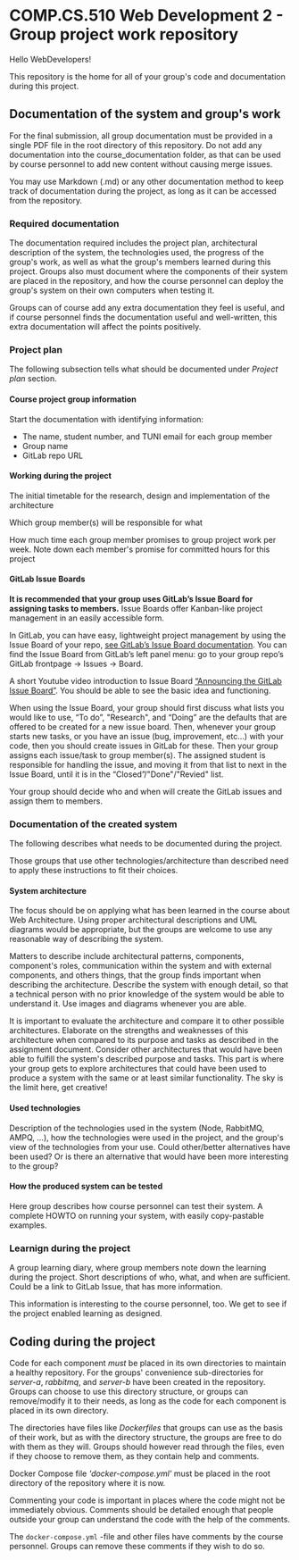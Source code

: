 # COMP.CS.510 Web Development 2 - Group project work repository

Hello WebDevelopers!

This repository is the home for all of your group's code and documentation during this project.  

## Documentation of the system and group's work

For the final submission, all group documentation must be provided in a single PDF file in the root directory of this repository. Do not add any documentation into the course_documentation folder, as that can be used by course personnel to add new content without causing merge issues.

You may use Markdown (.md) or any other documentation method to keep track of documentation during the project, as long as it can be accessed from the repository.

### Required documentation

The documentation required includes the project plan, architectural description of the system, the technologies used, the progress of the group's work, as well as what the group's members learned during this project. Groups also must document where the components of their system are placed in the repository, and how the course personnel can deploy the group's system on their own computers when testing it.

Groups can of course add any extra documentation they feel is useful, and if course personnel finds the documentation useful and well-written, this extra documentation will affect the points positively.

### Project plan

The following subsection tells what should be documented under _Project plan_ section.

#### Course project group information

Start the documentation with identifying information:
- The name, student number, and TUNI email for each group member
- Group name
- GitLab repo URL

#### Working during the project

The initial timetable for the research, design and implementation of the architecture

Which group member(s) will be responsible for what

How much time each group member promises to group project work per week. Note down each member's promise for committed hours for this project

#### GitLab Issue Boards

**It is recommended that your group uses GitLab’s Issue Board for assigning tasks to members.** Issue Boards offer Kanban-like project management in an easily accessible form.

In GitLab, you can have easy, lightweight project management by using the Issue Board of your repo, [see GitLab’s Issue Board documentation](https://docs.gitlab.com/ee/user/project/issue_board.html). You can find the Issue Board from GitLab’s left panel menu: go to your group repo’s GitLab frontpage -> Issues -> Board.

A short Youtube video introduction to Issue Board [“Announcing the GitLab Issue Board”](https://www.youtube.com/watch?v=UWsJ8tkHAa8). You should be able to see the basic idea and functioning.

When using the Issue Board, your group should first discuss what lists you would like to use, “To do”, "Research", and “Doing” are the defaults that are offered to be created for a new issue board. Then, whenever your group starts new tasks, or you have an issue (bug, improvement, etc…) with your code, then you should create issues in GitLab for these. Then your group assigns each issue/task to group member(s). The assigned student is responsible for handling the issue, and moving it from that list to next in the Issue Board, until it is in the “Closed”/"Done"/"Revied" list.

Your group should decide who and when will create the GitLab issues and assign them to members.

### Documentation of the created system

The following describes what needs to be documented during the project.

Those groups that use other technologies/architecture than described need to apply these instructions to fit their choices.

#### System architecture

The focus should be on applying what has been learned in the course about Web Architecture. Using proper architectural descriptions and UML diagrams would be appropriate, but the groups are welcome to use any reasonable way of describing the system.

Matters to describe include architectural patterns, components, component's roles, communication within the system and with external components, and others things, that the group finds important when describing the architecture. Describe the system with enough detail, so that a technical person with no prior knowledge of the system would be able to understand it. Use images and diagrams whenever you are able.

It is important to evaluate the architecture and compare it to other possible architectures. Elaborate on the strengths and weaknesses of this architecture when compared to its purpose and tasks as described in the assignment document. Consider other architectures that would have been able to fulfill the system's described purpose and tasks. This part is where your group gets to explore architectures that could have been used to produce a system with the same or at least similar functionality. The sky is the limit here, get creative!

#### Used technologies

Description of the technologies used in the system (Node, RabbitMQ, AMPQ, ...), how the technologies were used in the project, and the group's view of the technologies from your use. Could other/better alternatives have been used? Or is there an alternative that would have been more interesting to the group?

#### How the produced system can be tested

Here group describes how course personnel can test their system. A complete HOWTO on running your system, with easily copy-pastable examples.

### Learnign during the project

A group learning diary, where group members note down the learning during the project. Short descriptions of who, what, and when are sufficient. Could be a link to GitLab Issue, that has more information.

This information is interesting to the course personnel, too. We get to see if the project enabled learning as designed.

## Coding during the project

Code for each component _must_ be placed in its own directories to maintain a healthy repository. For the groups' convenience sub-directories for _server-a_, _rabbitmq_, and _server-b_ have been created in the repository. Groups can choose to use this directory structure, or groups can remove/modify it to their needs, as long as the code for each component is placed in its own directory.

The directories have files like _Dockerfiles_ that groups can use as the basis of their work, but as with the directory structure, the groups are free to do with them as they will. Groups should however read through the files, even if they choose to remove them, as they contain help and comments.

Docker Compose file _'docker-compose.yml'_ must be placed in the root directory of the repository where it is now.

Commenting your code is important in places where the code might not be immediately obvious. Comments should be detailed enough that people outside your group can understand the code with the help of the comments.

The `docker-compose.yml` -file and other files have comments by the course personnel. Groups can remove these comments if they wish to do so.
